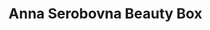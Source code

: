 ---
title: "Anna Serobovna Beauty Box"
url: /magdeburg/anna-serobovna-beauty-box/
shop: Kosmetik
---